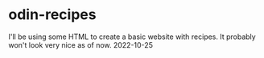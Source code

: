 # odin-recipes

I'll be using some HTML to create a basic website with recipes. It probably won't look very nice as of now. 2022-10-25